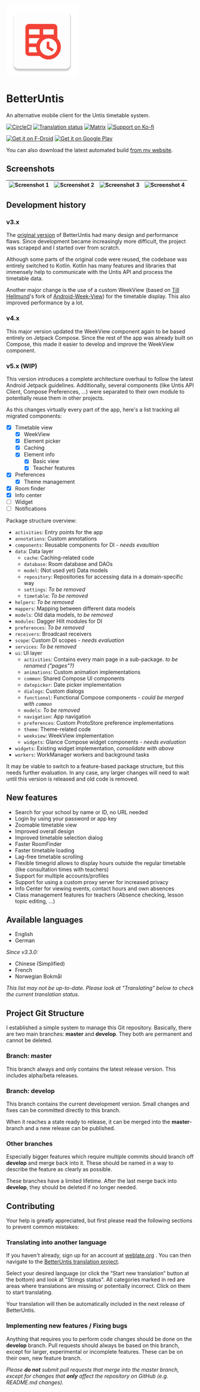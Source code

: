 ![App Icon](https://raw.githubusercontent.com/SapuSeven/BetterUntis/master/app/src/main/res/mipmap-xxxhdpi/ic_launcher.png)
# BetterUntis
An alternative mobile client for the Untis timetable system.

<a href="https://circleci.com/gh/SapuSeven/BetterUntis"><img src="https://img.shields.io/circleci/build/gh/SapuSeven/BetterUntis?style=for-the-badge" alt="CircleCI"></a>
<a href="https://hosted.weblate.org/engage/betteruntis/?utm_source=widget"><img src="https://img.shields.io/badge/dynamic/xml?color=green&label=localized&query=%2F%2F%2A%5Blocal-name%28%29%3D%27text%27%5D%5Blast%28%29%5D%2Ftext%28%29&url=https%3A%2F%2Fhosted.weblate.org%2Fwidgets%2Fbetteruntis%2F-%2Fsvg-badge.svg&style=for-the-badge" alt="Translation status" width=147.5 height=28/></a>
<a href="https://matrix.to/#/#github-betteruntis:sapuseven.com"><img src="https://img.shields.io/badge/chat-on matrix-blueviolet?style=for-the-badge" alt="Matrix"></a>
<a href="https://ko-fi.com/sapuseven"><img src="https://img.shields.io/badge/Support-On Ko--fi-%2313C3FF?style=for-the-badge" alt="Support on Ko-fi"/></a>

<a href="https://f-droid.org/packages/com.sapuseven.untis"><img src="https://fdroid.gitlab.io/artwork/badge/get-it-on.png" alt="Get it on F-Droid" height="80"></a>
<a href="https://play.google.com/store/apps/details?id=com.sapuseven.untis&utm_source=github&utm_campaign=badge"><img alt="Get it on Google Play" src="https://play.google.com/intl/en_us/badges/static/images/badges/en_badge_web_generic.png" height="80"/></a>

You can also download the latest automated build [from my website](https://sapuseven.com/app/BetterUntis).

## Screenshots

| <img src="https://raw.githubusercontent.com/SapuSeven/BetterUntis/master/fastlane/metadata/android/en-US/images/phoneScreenshots/1.png" alt="Screenshot 1" /> | <img src="https://raw.githubusercontent.com/SapuSeven/BetterUntis/master/fastlane/metadata/android/en-US/images/phoneScreenshots/2.png" alt="Screenshot 2" /> | <img src="https://raw.githubusercontent.com/SapuSeven/BetterUntis/master/fastlane/metadata/android/en-US/images/phoneScreenshots/3.png" alt="Screenshot 3" /> | <img src="https://raw.githubusercontent.com/SapuSeven/BetterUntis/master/fastlane/metadata/android/en-US/images/phoneScreenshots/4.png" alt="Screenshot 4" /> |
|---------------------------------------------------------------------------------------------------------------------------------------------------------------|---------------------------------------------------------------------------------------------------------------------------------------------------------------|---------------------------------------------------------------------------------------------------------------------------------------------------------------|---------------------------------------------------------------------------------------------------------------------------------------------------------------|

## Development history

### v3.x
The [original version](https://github.com/SapuSeven/BetterUntis-Legacy) of BetterUntis had many design and performance flaws.
Since development became increasingly more difficult, the project was scrapepd and I started over from scratch.

Although some parts of the original code were reused, the codebase was entirely switched to Kotlin.
Kotlin has many features and libraries that immensely help to communicate with the Untis API and process the timetable data.

Another major change is the use of a custom WeekView (based on [Till Hellmund](https://github.com/thellmund)'s fork of [Android-Week-View](https://github.com/alamkanak/Android-Week-View)) for the timetable display.
This also improved performance by a lot.

### v4.x
This major version updated the WeekView component again to be based entirely on Jetpack Compose.
Since the rest of the app was already built on Compose, this made it easier to develop and improve the WeekView component.

### v5.x (WIP)
This version introduces a complete architecture overhaul to follow the latest Android Jetpack guidelines.
Additionally, several components (like Untis API Client, Compose Preferences, ...) were separated to their own module
to potentially reuse them in other projects.

As this changes virtually every part of the app, here's a list tracking all migrated components:

- [x] Timetable view
  - [x] WeekView
  - [x] Element picker
  - [x] Caching
  - [x] Element info
    - [x] Basic view
    - [x] Teacher features
- [x] Preferences
  - [x] Theme management
- [x] Room finder
- [x] Info center
- [ ] Widget
- [ ] Notifications

Package structure overview:

- `activities`: Entry points for the app
- `annotations`: Custom annotations
- `components`: Reusable components for DI - _needs evaultion_
- `data`: Data layer
  - `cache`: Caching-related code
  - `database`: Room database and DAOs
  - `model`: (Not used yet) Data models
  - `repository`: Repositories for accessing data in a domain-specific way
  - `settings`: _To be removed_
  - `timetable`: _To be removed_
- `helpers`: _To be removed_
- `mappers`: Mapping between different data models
- `models`: Old data models, _to be removed_
- `modules`: Dagger Hilt modules for DI
- `preferences`: _To be removed_
- `receivers`: Broadcast receivers
- `scope`: Custom DI scopes - _needs evaluation_
- `services`: _To be removed_
- `ui`: UI layer
  - `activities`: Contains every main page in a sub-package. _to be renamed ("pages"?)_
  - `animations`: Custom animation implementations
  - `common`: Shared Compose UI components
  - `datepicker`: Date picker implementation
  - `dialogs`: Custom dialogs
  - `functional`: Functional Compose components - _could be merged with `common`_
  - `models`: _To be removed_
  - `navigation`: App navigation
  - `preferences`: Custom ProtoStore preference implementations
  - `theme`: Theme-related code
  - `weekview`: WeekView implementation
  - `widgets`: Glance Compose widget components - _needs evaluation_
- `widgets`: Existing widget implementation, _consolidate with above_
- `workers`: WorkManager workers and background tasks

It may be viable to switch to a feature-based package structure, but this needs further evaluation.
In any case, any larger changes will need to wait until this version is released and old code is removed.

## New features
- Search for your school by name or ID, no URL needed
- Login by using your password or app key
- Zoomable timetable view
- Improved overall design
- Improved timetable selection dialog
- Faster RoomFinder
- Faster timetable loading
- Lag-free timetable scrolling
- Flexible timegrid allows to display hours outside the regular timetable (like consultation times with teachers)
- Support for multiple accounts/profiles
- Support for using a custom proxy server for increased privacy
- Info Center for viewing events, contact hours and own absences
- Class management features for teachers (Absence checking, lesson topic editing, ...)

## Available languages
- English
- German

_Since v3.3.0:_
- Chinese (Simplified)
- French
- Norwegian Bokmål

_This list may not be up-to-date. Please look at "Translating" below to check the current translation status._

## Project Git Structure
I established a simple system to manage this Git repository.
Basically, there are two main branches: **master** and **develop**. They both are permanent and cannot be deleted.

### Branch: master
This branch always and only contains the latest release version. This includes alpha/beta releases.

### Branch: develop
This branch contains the current development version. Small changes and fixes can be committed directly to this branch.

When it reaches a state ready to release, it can be merged into the **master**-branch and a new release can be published.

### Other branches
Especially bigger features which require multiple commits should branch off **develop** and merge back into it. These should be named in a way to describe the feature as clearly as possible.

These branches have a limited lifetime. After the last merge back into **develop**, they should be deleted if no longer needed.

## Contributing

Your help is greatly appreciated, but first please read the following sections to prevent common mistakes:

### Translating into another language

If you haven't already, sign up for an account at [weblate.org](https://hosted.weblate.org/accounts/register/) .
You can then navigate to the [BetterUntis translation project](https://hosted.weblate.org/projects/betteruntis/translations/). 

Select your desired language (or click the “Start new translation“ button at the bottom) and look at "Strings status".
All categories marked in red are areas where translations are missing or potentially incorrect. Click on them to start translating.

Your translation will then be automatically included in the next release of BetterUntis.

### Implementing new features / Fixing bugs

Anything that requires you to perform code changes should be done on the **develop** branch.
Pull requests should always be based on this branch, except for larger, experimental or incomplete features.
These can be on their own, new feature branch.

_Please **do not** submit pull requests that merge into the master branch, except for changes that **only** affect the repository on GitHub (e.g. README.md changes)._
